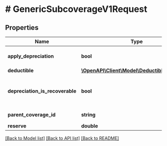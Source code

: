 # # GenericSubcoverageV1Request

## Properties

Name | Type | Description | Notes
------------ | ------------- | ------------- | -------------
**apply_depreciation** | **bool** | Does coverage apply depreciation | [optional]
**deductible** | [**\OpenAPI\Client\Model\DeductibleV1Request**](DeductibleV1Request.md) |  | [optional]
**depreciation_is_recoverable** | **bool** | Is depreciation recoverable?    Must be null if ApplyDepreciation is false. | [optional]
**parent_coverage_id** | **string** | The parent coverage id |
**reserve** | **double** | The reserve | [optional]

[[Back to Model list]](../../README.md#models) [[Back to API list]](../../README.md#endpoints) [[Back to README]](../../README.md)
